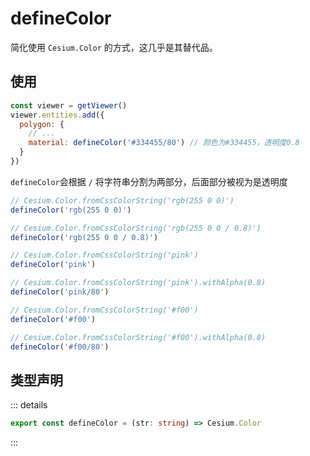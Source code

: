 # defineColor

简化使用 `Cesium.Color` 的方式，这几乎是其替代品。

## 使用

```js
const viewer = getViewer()
viewer.entities.add({
  polygon: {
    // ...
    material: defineColor('#334455/80') // 颜色为#334455，透明度0.8
  }
})
```

`defineColor`会根据 `/` 将字符串分割为两部分，后面部分被视为是透明度

```js
// Cesium.Color.fromCssColorString('rgb(255 0 0)')
defineColor('rgb(255 0 0)')

// Cesium.Color.fromCssColorString('rgb(255 0 0 / 0.8)')
defineColor('rgb(255 0 0 / 0.8)')

// Cesium.Color.fromCssColorString('pink')
defineColor('pink')

// Cesium.Color.fromCssColorString('pink').withAlpha(0.8)
defineColor('pink/80')

// Cesium.Color.fromCssColorString('#f00')
defineColor('#f00')

// Cesium.Color.fromCssColorString('#f00').withAlpha(0.8)
defineColor('#f00/80')
```

## 类型声明

::: details

```ts
export const defineColor = (str: string) => Cesium.Color
```

:::
